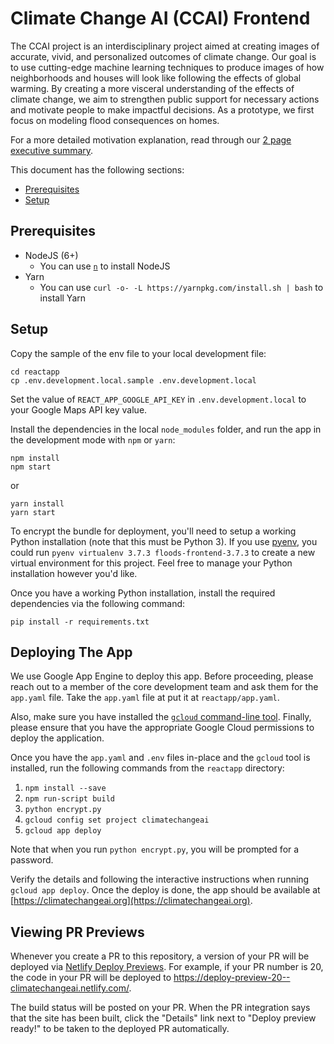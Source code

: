 # Climate Change AI (CCAI) Frontend

The CCAI project is an interdisciplinary project aimed at creating images of accurate, vivid, and personalized outcomes of climate change. Our goal is to use cutting-edge machine learning techniques to produce images of how neighborhoods and houses will look like following the effects of global warming. By creating a more visceral understanding of the effects of climate change, we aim to strengthen public support for necessary actions and motivate people to make impactful decisions. As a prototype, we first focus on modeling flood consequences on homes.


For a more detailed motivation explanation, read through our [2 page executive summary](https://docs.google.com/document/d/1WQtugSBgMVB-i0RhgCg_qaP7WDj7aimWvpZytKTEqY4/edit).

This document has the following sections:

- [Prerequisites](#prerequisites)
- [Setup](#setup)


## Prerequisites

- NodeJS (6+)
  - You can use [`n`](https://github.com/tj/n) to install NodeJS
- Yarn
  - You can use `curl -o- -L https://yarnpkg.com/install.sh | bash` to install Yarn

## Setup

Copy the sample of the env file to your local development file:

```
cd reactapp
cp .env.development.local.sample .env.development.local
```

Set the value of `REACT_APP_GOOGLE_API_KEY` in `.env.development.local` to your Google Maps API key value.

Install the dependencies in the local `node_modules` folder, and run the app in the development mode with `npm` or `yarn`:

```
npm install
npm start
```

or

```
yarn install
yarn start
```

To encrypt the bundle for deployment, you'll need to setup a working Python installation (note that this must be Python 3). If you use [pyenv](https://github.com/pyenv/pyenv), you could run `pyenv virtualenv 3.7.3 floods-frontend-3.7.3` to create a new virtual environment for this project. Feel free to manage your Python installation however you'd like.

Once you have a working Python installation, install the required dependencies via the following command:

```
pip install -r requirements.txt
```

## Deploying The App

We use Google App Engine to deploy this app. Before proceeding, please reach out to a member of the core development team and ask them for the `app.yaml` file. Take the `app.yaml` file at put it at `reactapp/app.yaml`.

Also, make sure you have installed the [`gcloud` command-line tool](https://cloud.google.com/sdk/gcloud/). Finally, please ensure that you have the appropriate Google Cloud permissions to deploy the application.

Once you have the `app.yaml` and `.env` files in-place and the `gcloud` tool is installed, run the following commands from the `reactapp` directory:

1. `npm install --save`
2. `npm run-script build`
3. `python encrypt.py`
4. `gcloud config set project climatechangeai`
5. `gcloud app deploy`

Note that when you run `python encrypt.py`, you will be prompted for a password.

Verify the details and following the interactive instructions when running `gcloud app deploy`. Once the deploy is done, the app should be available at [https://climatechangeai.org](https://climatechangeai.org).

## Viewing PR Previews

Whenever you create a PR to this repository, a version of your PR will be deployed via [Netlify Deploy Previews](https://www.netlify.com/blog/2016/07/20/introducing-deploy-previews-in-netlify/). For example, if your PR number is 20, the code in your PR will be deployed to https://deploy-preview-20--climatechangeai.netlify.com/.

The build status will be posted on your PR. When the PR integration says that the site has been built, click the "Details" link next to "Deploy preview ready!" to be taken to the deployed PR automatically.


